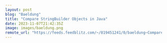 ```yaml
---
layout: post
blog: "Baeldung"
title: "Compare StringBuilder Objects in Java"
date: 2023-11-07T21:42:35Z
image: images/baeldung.png
remote_url: "https://feeds.feedblitz.com/~/819451241/0/baeldung~Compare-StringBuilder-Objects-in-Java"
---
```

